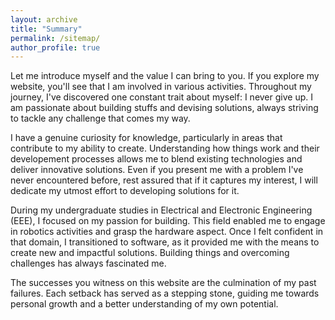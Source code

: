 ```yaml
---
layout: archive
title: "Summary"
permalink: /sitemap/
author_profile: true
---
```


<!-- {% include base_path %}

A list of all the posts and pages found on the site. For you robots out there is an [XML version]({{ base_path }}/sitemap.xml) available for digesting as well.

<h2>Pages</h2>
{% for post in site.pages %}
  {% include archive-single.html %}
{% endfor %}

<h2>Posts</h2>
{% for post in site.posts %}
  {% include archive-single.html %}
{% endfor %}

{% capture written_label %}'None'{% endcapture %}

{% for collection in site.collections %}
{% unless collection.output == false or collection.label == "posts" %}
  {% capture label %}{{ collection.label }}{% endcapture %}
  {% if label != written_label %}
  <h2>{{ label }}</h2>
  {% capture written_label %}{{ label }}{% endcapture %}
  {% endif %}
{% endunless %}
{% for post in collection.docs %}
  {% unless collection.output == false or collection.label == "posts" %}
  {% include archive-single.html %}
  {% endunless %}
{% endfor %}
{% endfor %} -->

Let me introduce myself and the value I can bring to you. If you explore my website, you'll see that I am involved in various activities. Throughout my journey, I've discovered one constant trait about myself: I never give up. I am passionate about building stuffs and devising solutions, always striving to tackle any challenge that comes my way.

I have a genuine curiosity for knowledge, particularly in areas that contribute to my ability to create. Understanding how things work and their developement processes allows me to blend existing technologies and deliver innovative solutions. Even if you present me with a problem I've never encountered before, rest assured that if it captures my interest, I will dedicate my utmost effort to developing solutions for it.

During my undergraduate studies in Electrical and Electronic Engineering (EEE), I focused on my passion for building. This field enabled me to engage in robotics activities and grasp the hardware aspect. Once I felt confident in that domain, I transitioned to software, as it provided me with the means to create new and impactful solutions. Building things and overcoming challenges has always fascinated me.

The successes you witness on this website are the culmination of my past failures. Each setback has served as a stepping stone, guiding me towards personal growth and a better understanding of my own potential. 
